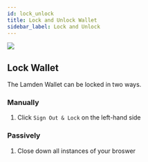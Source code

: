 ```yaml
---
id: lock_unlock
title: Lock and Unlock Wallet
sidebar_label: Lock and Unlock
---
```


![](/img/wallet/gif/1.0.0_account_delete.gif)

## Lock Wallet
The Lamden Wallet can be locked in two ways.

### Manually
1. Click `Sign Out & Lock` on the left-hand side 

### Passively
1. Close down all instances of your broswer
